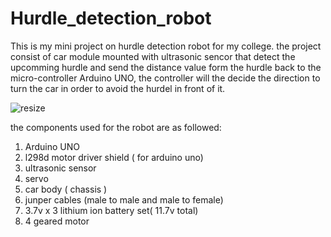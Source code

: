 # Hurdle_detection_robot
This is my mini project on hurdle detection robot for my college. 
the project consist of car module mounted with ultrasonic sencor that detect the upcomming hurdle and send the distance value form the hurdle back to the micro-controller Arduino UNO, the controller will the decide the direction to turn the car in order to avoid the hurdel in front of it.


![resize](https://github.com/Tushar-Lingwal/Hurdle_detection_robot/assets/81462389/591b9fa5-6d1a-4bf5-b5e5-161eea28f5b7)

the components used for the robot are as followed:
1. Arduino UNO
2. l298d motor driver shield ( for arduino uno)
3. ultrasonic sensor
4. servo
5. car body ( chassis )
6. junper cables (male to male and male to female)
7. 3.7v x 3 lithium ion battery set( 11.7v total)
8. 4 geared motor 
  
